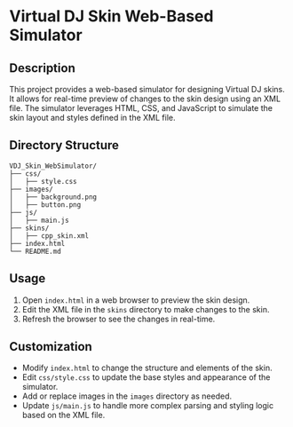 # Virtual DJ Skin Web-Based Simulator

## Description
This project provides a web-based simulator for designing Virtual DJ skins. It allows for real-time preview of changes to the skin design using an XML file. The simulator leverages HTML, CSS, and JavaScript to simulate the skin layout and styles defined in the XML file.

## Directory Structure
```
VDJ_Skin_WebSimulator/
├── css/
│   ├── style.css
├── images/
│   ├── background.png
│   ├── button.png
├── js/
│   ├── main.js
├── skins/
│   ├── cpp_skin.xml
├── index.html
└── README.md
```

## Usage
1. Open `index.html` in a web browser to preview the skin design.
2. Edit the XML file in the `skins` directory to make changes to the skin.
3. Refresh the browser to see the changes in real-time.

## Customization
- Modify `index.html` to change the structure and elements of the skin.
- Edit `css/style.css` to update the base styles and appearance of the simulator.
- Add or replace images in the `images` directory as needed.
- Update `js/main.js` to handle more complex parsing and styling logic based on the XML file.